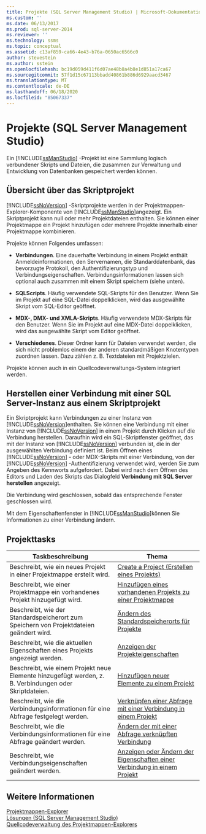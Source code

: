 ```yaml
---
title: Projekte (SQL Server Management Studio) | Microsoft-Dokumentation
ms.custom: ''
ms.date: 06/13/2017
ms.prod: sql-server-2014
ms.reviewer: ''
ms.technology: ssms
ms.topic: conceptual
ms.assetid: c13af859-ca66-4e43-b76a-0650ac6566c0
author: stevestein
ms.author: sstein
ms.openlocfilehash: bc19d059d411f6d07ae48b8a4b8e1d851a17ca67
ms.sourcegitcommit: 57f1d15c67113bbadd40861b886d6929aacd3467
ms.translationtype: MT
ms.contentlocale: de-DE
ms.lasthandoff: 06/18/2020
ms.locfileid: "85067337"
---
```

# <a name="projects-sql-server-management-studio"></a>Projekte (SQL Server Management Studio)
  Ein [!INCLUDE[ssManStudio](../../includes/ssmanstudio-md.md)] -Projekt ist eine Sammlung logisch verbundener Skripts und Dateien, die zusammen zur Verwaltung und Entwicklung von Datenbanken gespeichert werden können.  
  
## <a name="script-project-overview"></a>Übersicht über das Skriptprojekt  
 [!INCLUDE[ssNoVersion](../../includes/ssnoversion-md.md)] -Skriptprojekte werden in der Projektmappen-Explorer-Komponente von [!INCLUDE[ssManStudio](../../includes/ssmanstudio-md.md)]angezeigt. Ein Skriptprojekt kann null oder mehr Projektdateien enthalten. Sie können einer Projektmappe ein Projekt hinzufügen oder mehrere Projekte innerhalb einer Projektmappe kombinieren.  
  
 Projekte können Folgendes umfassen:  
  
-   **Verbindungen**. Eine dauerhafte Verbindung in einem Projekt enthält Anmeldeinformationen, den Servernamen, die Standarddatenbank, das bevorzugte Protokoll, den Authentifizierungstyp und Verbindungseigenschaften. Verbindungsinformationen lassen sich optional auch zusammen mit einem Skript speichern (siehe unten).  
  
-   **SQLScripts**. Häufig verwendete SQL-Skripts für den Benutzer. Wenn Sie im Projekt auf eine SQL-Datei doppelklicken, wird das ausgewählte Skript vom SQL-Editor geöffnet.  
  
-   **MDX-, DMX- und XMLA-Skripts**. Häufig verwendete MDX-Skripts für den Benutzer. Wenn Sie im Projekt auf eine MDX-Datei doppelklicken, wird das ausgewählte Skript vom Editor geöffnet.  
  
-   **Verschiedenes**. Dieser Ordner kann für Dateien verwendet werden, die sich nicht problemlos einem der anderen standardmäßigen Knotentypen zuordnen lassen. Dazu zählen z. B. Textdateien mit Projektzielen.  
  
 Projekte können auch in ein Quellcodeverwaltungs-System integriert werden.  
  
## <a name="connecting-to-an-instance-of-sql-server-from-a-script-project"></a>Herstellen einer Verbindung mit einer SQL Server-Instanz aus einem Skriptprojekt  
 Ein Skriptprojekt kann Verbindungen zu einer Instanz von [!INCLUDE[ssNoVersion](../../includes/ssnoversion-md.md)]enthalten. Sie können eine Verbindung mit einer Instanz von [!INCLUDE[ssNoVersion](../../includes/ssnoversion-md.md)] in einem Projekt durch Klicken auf die Verbindung herstellen. Daraufhin wird ein SQL-Skriptfenster geöffnet, das mit der Instanz von [!INCLUDE[ssNoVersion](../../includes/ssnoversion-md.md)] verbunden ist, die in der ausgewählten Verbindung definiert ist. Beim Öffnen eines [!INCLUDE[ssNoVersion](../../includes/ssnoversion-md.md)] - oder MDX-Skripts mit einer Verbindung, von der [!INCLUDE[ssNoVersion](../../includes/ssnoversion-md.md)] -Authentifizierung verwendet wird, werden Sie zum Angeben des Kennworts aufgefordert. Dabei wird nach dem Öffnen des Editors und Laden des Skripts das Dialogfeld **Verbindung mit SQL Server herstellen** angezeigt.  
  
 Die Verbindung wird geschlossen, sobald das entsprechende Fenster geschlossen wird.  
  
 Mit dem Eigenschaftenfenster in [!INCLUDE[ssManStudio](../../includes/ssmanstudio-md.md)]können Sie Informationen zu einer Verbindung ändern.  
  
## <a name="project-tasks"></a>Projekttasks  
  
|Taskbeschreibung|Thema|  
|----------------------|-----------|  
|Beschreibt, wie ein neues Projekt in einer Projektmappe erstellt wird.|[Create a Project (Erstellen eines Projekts)](create-a-project.md)|  
|Beschreibt, wie einer Projektmappe ein vorhandenes Projekt hinzugefügt wird.|[Hinzufügen eines vorhandenen Projekts zu einer Projektmappe](add-an-existing-project-to-a-solution.md)|  
|Beschreibt, wie der Standardspeicherort zum Speichern von Projektdateien geändert wird.|[Ändern des Standardspeicherorts für Projekte](change-the-default-location-for-projects.md)|  
|Beschreibt, wie die aktuellen Eigenschaften eines Projekts angezeigt werden.|[Anzeigen der Projekteigenschaften](view-project-properties.md)|  
|Beschreibt, wie einem Projekt neue Elemente hinzugefügt werden, z. B. Verbindungen oder Skriptdateien.|[Hinzufügen neuer Elemente zu einem Projekt](add-new-items-to-a-project.md)|  
|Beschreibt, wie die Verbindungsinformationen für eine Abfrage festgelegt werden.|[Verknüpfen einer Abfrage mit einer Verbindung in einem Projekt](associate-a-query-with-a-connection-in-a-project.md)|  
|Beschreibt, wie die Verbindungsinformationen für eine Abfrage geändert werden.|[Ändern der mit einer Abfrage verknüpften Verbindung](change-the-connection-associated-with-a-query.md)|  
|Beschreibt, wie Verbindungseigenschaften geändert werden.|[Anzeigen oder Ändern der Eigenschaften einer Verbindung in einem Projekt](view-or-change-the-properties-of-a-connection-in-a-project.md)|  
  
## <a name="see-also"></a>Weitere Informationen  
 [Projektmappen-Explorer](solution-explorer.md)   
 [Lösungen &#40;SQL Server Management Studio&#41;](solutions-sql-server-management-studio.md)   
 [Quellcodeverwaltung des Projektmappen-Explorers](../../database-engine/solution-explorer-source-control.md)  
  
  
